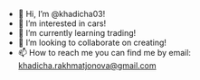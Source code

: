 - 👋 Hi, I’m @khadicha03!
- 👀 I’m interested in cars!
- 🌱 I’m currently learning trading!
- 💞️ I’m looking to collaborate on creating!
- 📫 How to reach me you can find me by email: khadicha.rakhmatjonova@gmail.com

<!---
khadicha03/khadicha03 is a ✨ special ✨ repository because its `README.md` (this file) appears on your GitHub profile.
You can click the Preview link to take a look at your changes.
--->
